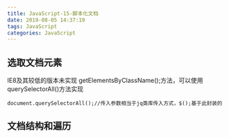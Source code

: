 ```yaml
---
title: JavaScript-15-脚本化文档
date: 2019-08-05 14:37:19
tags: JavaScript
categories: JavaScript
---
```


## 选取文档元素

IE8及其较低的版本未实现 getElementsByClassName();方法，可以使用querySelectorAll()方法实现

```
document.querySelectorAll();//传入参数相当于jq类库传入方式，$();基于此封装的
```

## 文档结构和遍历